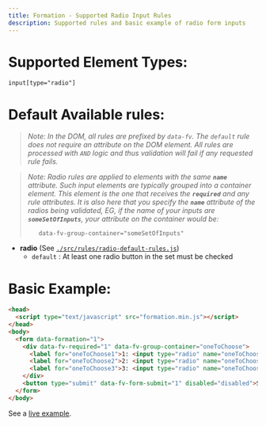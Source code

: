 ```yaml
---
title: Formation - Supported Radio Input Rules
description: Supported rules and basic example of radio form inputs
---
```


# Supported Element Types:

    input[type="radio"]

# Default Available rules:

>_Note: In the DOM, all rules are prefixed by `data-fv`. The `default` rule does not require an attribute
>on the DOM element. All rules are processed with `AND` logic and thus validation will fail if any 
>requested rule fails._

>_Note: Radio rules are applied to elements with the same **`name`** attribute. Such input elements are typically grouped
>into a container element. This element is the one that receives the **`required`** and any rule attributes. It is also
>here that you specify the **`name`** attribute of the radios being validated, EG, if the name of your inputs are 
>**`someSetOfInputs`**, your attribute on the container would be:_
>
>        data-fv-group-container="someSetOfInputs"

- **radio** (See [`./src/rules/radio-default-rules.js`](https://github.com/ozzyogkush/formation/blob/master/src/rules/radio-default-rules.js))
  - `default` : At least one radio button in the set must be checked

# Basic Example:

```html
<head>
  <script type="text/javascript" src="formation.min.js"></script>
</head>
<body>
  <form data-formation="1">
    <div data-fv-required="1" data-fv-group-container="oneToChoose">
      <label for="oneToChoose1">1: <input type="radio" name="oneToChoose" id="oneToChoose1"></label>
      <label for="oneToChoose2">2: <input type="radio" name="oneToChoose" id="oneToChoose2"></label>
      <label for="oneToChoose3">3: <input type="radio" name="oneToChoose" id="oneToChoose3"></label>
    </div>
    <button type="submit" data-fv-form-submit="1" disabled="disabled">Submit</button>
  </form>
</body>
```

See a [live example](../examples/radio-inputs).
